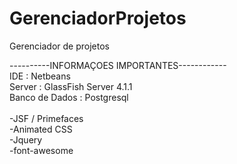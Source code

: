 # GerenciadorProjetos
Gerenciador de projetos

----------INFORMAÇOES IMPORTANTES------------<br>
IDE : Netbeans <br>
Server : GlassFish Server 4.1.1<br>
Banco de Dados : Postgresql<br>
<br>
-JSF / Primefaces<br>
-Animated CSS<br>
-Jquery<br>
-font-awesome<br>
